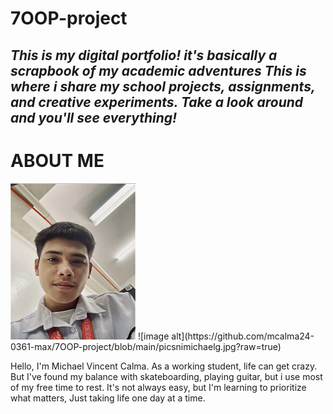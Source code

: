 # 7OOP-project
*This is my digital portfolio! it's basically a scrapbook of my academic adventures This is where i share my school projects, assignments, and creative experiments. Take a look around and you'll see everything!*
---
# **ABOUT ME**
<img src="https://github.com/mcalma24-0361-max/7OOP-project/blob/main/picsnimichaelg.jpg?raw=true" width="200" height="250">
![image alt](https://github.com/mcalma24-0361-max/7OOP-project/blob/main/picsnimichaelg.jpg?raw=true)

Hello, I'm Michael Vincent Calma. As a working student, life can get crazy. But I've found my balance with skateboarding, playing guitar, but i use most of my free time to rest. It's not always easy, but I'm learning to prioritize what matters, Just taking life one day at a time. 
